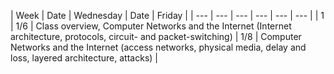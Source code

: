 | Week | Date | Wednesday | Date | Friday |
| --- | --- | --- | --- | --- | --- |
| 1 | 1/6 | Class overview, Computer Networks and the Internet (Internet architecture, protocols, circuit- and packet-switching) | 1/8 | Computer Networks and the Internet (access networks, physical media, delay and loss, layered architecture, attacks) |
